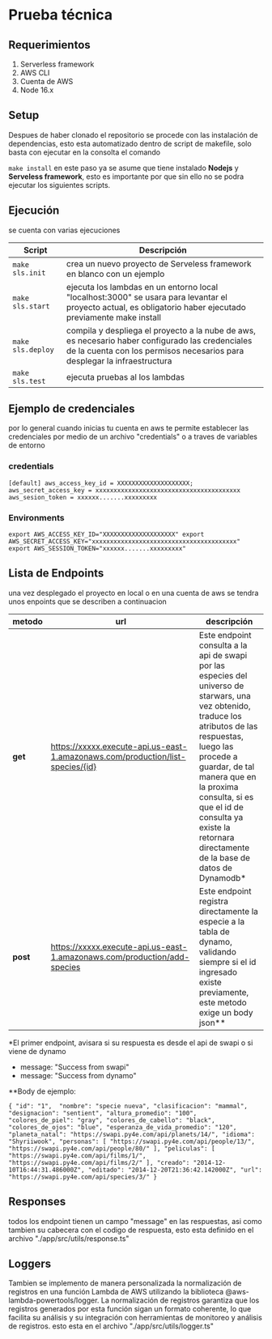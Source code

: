 # Prueba técnica

## Requerimientos

1. Serverless framework
2. AWS CLI
3. Cuenta de AWS
4. Node 16.x

## Setup

Despues de haber clonado el repositorio se procede con las instalación de dependencias, esto esta automatizado dentro de script de makefile, solo basta con ejecutar en la consolta el comando

``
make install
``
en este paso ya se asume que tiene instalado **Nodejs** y **Serveless framework**, esto es importante por que sin ello no se podra ejecutar los siguientes scripts.

## Ejecución

se cuenta con varias ejecuciones

|Script|Descripción|
|------|-----------|
|``make sls.init``| crea un nuevo proyecto de Serveless framework en blanco con un ejemplo|
|``make sls.start``| ejecuta los lambdas en un entorno local "localhost:3000" se usara para levantar el proyecto actual, es obligatorio haber ejecutado previamente make install|
|``make sls.deploy``| compila y despliega el proyecto a la nube de aws, es necesario haber configurado las credenciales de la cuenta con los permisos necesarios para desplegar la infraestructura|
|``make sls.test``| ejecuta pruebas al los lambdas |

## Ejemplo de credenciales
por lo general cuando inicias tu cuenta en aws te permite establecer las credenciales por medio de un archivo "credentials" o a traves de variables de entorno
### credentials
``
[default]
aws_access_key_id = XXXXXXXXXXXXXXXXXXXX;
aws_secret_access_key = xxxxxxxxxxxxxxxxxxxxxxxxxxxxxxxxxxxxxxxx
aws_sesion_token = xxxxxx.......xxxxxxxxx
``
### Environments
``
export AWS_ACCESS_KEY_ID="XXXXXXXXXXXXXXXXXXXX"
export AWS_SECRET_ACCESS_KEY="xxxxxxxxxxxxxxxxxxxxxxxxxxxxxxxxxxxxxxxx"
export AWS_SESSION_TOKEN="xxxxxx.......xxxxxxxxx"
``

## Lista de Endpoints
una vez desplegado el proyecto en local o en una cuenta de aws se tendra unos enpoints que se describen a continuacion

|metodo|url|descripción|
|------|---|-----------|
|**get**|https://xxxxx.execute-api.us-east-1.amazonaws.com/production/list-species/{id}|Este endpoint consulta a la api de swapi por las especies del universo de starwars, una vez obtenido, traduce los atributos de las respuestas, luego las procede a guardar, de tal manera que en la proxima consulta, si es que el id de consulta ya existe la retornara directamente de la base de datos de Dynamodb*|
|**post**|https://xxxxx.execute-api.us-east-1.amazonaws.com/production/add-species|Este endpoint registra directamente la especie a la tabla de dynamo, validando siempre si el id ingresado existe previamente, este metodo exige un body json**|

*El primer endpoint, avisara si su respuesta es desde el api de swapi o si viene de dynamo
- message: "Success from swapi"
- message: "Success from dynamo"

**Body de ejemplo:

``
{
        "id": "1", 
        "nombre": "specie nueva",
        "clasificacion": "mammal",
        "designacion": "sentient",
        "altura_promedio": "100",
        "colores_de_piel": "gray",
        "colores_de_cabello": "black",
        "colores_de_ojos": "blue",
        "esperanza_de_vida_promedio": "120",
        "planeta_natal": "https://swapi.py4e.com/api/planets/14/",
        "idioma": "Shyriiwook",
        "personas": [
            "https://swapi.py4e.com/api/people/13/",
            "https://swapi.py4e.com/api/people/80/"
        ],
        "peliculas": [
            "https://swapi.py4e.com/api/films/1/",
            "https://swapi.py4e.com/api/films/2/"
        ],
        "creado": "2014-12-10T16:44:31.486000Z",
        "editado": "2014-12-20T21:36:42.142000Z",
        "url": "https://swapi.py4e.com/api/species/3/"
    }
``
## Responses
todos los endpoint tienen un campo "message" en las respuestas, asi como tambien su cabecera con el codigo de respuesta, esto esta definido en el archivo "./app/src/utils/response.ts"
## Loggers
Tambien se implemento de manera personalizada la normalización de registros en una función Lambda de AWS utilizando la biblioteca @aws-lambda-powertools/logger. La normalización de registros garantiza que los registros generados por esta función sigan un formato coherente, lo que facilita su análisis y su integración con herramientas de monitoreo y análisis de registros. esto esta en el archivo "./app/src/utils/logger.ts"